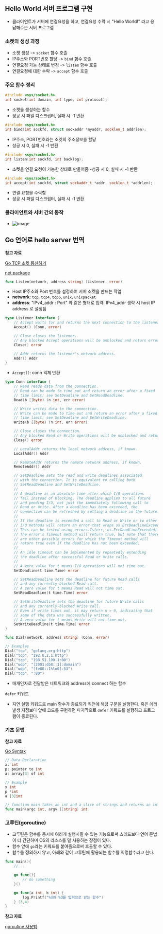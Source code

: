 ## Hello World 서버 프로그램 구현
- 클라이언트가 서버에 연결요청을 하고, 연결요청 수락 시 "Hello World!" 라고 응답해주는 서버 프로그램

### 소켓의 생성 과정
- 소켓 생성 -> `socket` 함수 호출
- IP주소와 PORT번호 할당 -> `bind` 함수 호출
- 연결요청 가능 상태로 변경 -> `listen` 함수 호출
- 연결요청에 대한 수락 -> `accept` 함수 호출

### 주요 함수 정리
```c++
#include <sys/socket.h>
int socket(int domain, int type, int protocol);
```
- 소켓을 생성하는 함수
- 성공 시 파일 디스크립터, 실패 시 -1 반환

```c++
#include <sys/socket.h>
int bind(int sockfd, struct sockaddr *myaddr, socklen_t addrlen);
```
- IP주소, PORT번호라는 소켓의 주소정보를 할당
- 성공 시 0, 실패 시 -1 반환

```c++
#include <sys/socket.h>
int listen(int sockfd, int backlog);
```
- 소켓을 연결 요청이 가능한 상태로 만들어줌
-성공 시 0, 실패 시 -1 반환

```c++
#include <sys/socket.h>
int accept(int sockfd, struct sockaddr_t *addr, socklen_t *addrlen);
```
- 연결 요청을 수락함
- 성공 시 파일 디스크립터, 실패 시 -1 반환

### 클라이언트와 서버 간의 동작
- ![image](https://github.com/bellbpng/TCP_IP_Socket_Programming/assets/59792046/80c6b08e-87b8-41b0-98dd-5cf4d483700e)

## Go 언어로 hello server 번역

**참고 자료**

[Go TCP 소켓 통신하기](https://m.blog.naver.com/sssang97/221900253459)

[net package](https://pkg.go.dev/net)

```go
func Listen(network, address string) (Listener, error)
```
- Host IP주소와 Port 번호를 설정하여 서버 소켓을 만드는 작업
- **network**: `tcp`, `tcp4`, `tcp6`, `unix`, `unixpacket`
- **address**: "IPv4_addr : Port" 와 같은 형태로 입력. IPv4_addr 생략 시 host IP address 로 설정됨


```go
type Listener interface {
	// Accept waits for and returns the next connection to the listener.
	Accept() (Conn, error)

	// Close closes the listener.
	// Any blocked Accept operations will be unblocked and return errors.
	Close() error

	// Addr returns the listener's network address.
	Addr() Addr
}
```
- `Accept()`: conn 객체 반환


```go
type Conn interface {
	// Read reads data from the connection.
	// Read can be made to time out and return an error after a fixed
	// time limit; see SetDeadline and SetReadDeadline.
	Read(b []byte) (n int, err error)

	// Write writes data to the connection.
	// Write can be made to time out and return an error after a fixed
	// time limit; see SetDeadline and SetWriteDeadline.
	Write(b []byte) (n int, err error)

	// Close closes the connection.
	// Any blocked Read or Write operations will be unblocked and return errors.
	Close() error

	// LocalAddr returns the local network address, if known.
	LocalAddr() Addr

	// RemoteAddr returns the remote network address, if known.
	RemoteAddr() Addr

	// SetDeadline sets the read and write deadlines associated
	// with the connection. It is equivalent to calling both
	// SetReadDeadline and SetWriteDeadline.
	//
	// A deadline is an absolute time after which I/O operations
	// fail instead of blocking. The deadline applies to all future
	// and pending I/O, not just the immediately following call to
	// Read or Write. After a deadline has been exceeded, the
	// connection can be refreshed by setting a deadline in the future.
	//
	// If the deadline is exceeded a call to Read or Write or to other
	// I/O methods will return an error that wraps os.ErrDeadlineExceeded.
	// This can be tested using errors.Is(err, os.ErrDeadlineExceeded).
	// The error's Timeout method will return true, but note that there
	// are other possible errors for which the Timeout method will
	// return true even if the deadline has not been exceeded.
	//
	// An idle timeout can be implemented by repeatedly extending
	// the deadline after successful Read or Write calls.
	//
	// A zero value for t means I/O operations will not time out.
	SetDeadline(t time.Time) error

	// SetReadDeadline sets the deadline for future Read calls
	// and any currently-blocked Read call.
	// A zero value for t means Read will not time out.
	SetReadDeadline(t time.Time) error

	// SetWriteDeadline sets the deadline for future Write calls
	// and any currently-blocked Write call.
	// Even if write times out, it may return n > 0, indicating that
	// some of the data was successfully written.
	// A zero value for t means Write will not time out.
	SetWriteDeadline(t time.Time) error
}
```

```go
func Dial(network, address string) (Conn, error)

// Examples
Dial("tcp", "golang.org:http")
Dial("tcp", "192.0.2.1:http")
Dial("tcp", "198.51.100.1:80")
Dial("udp", "[2001:db8::1]:domain")
Dial("udp", "[fe80::1%lo0]:53")
Dial("tcp", ":80")
```
- 매개인자로 전달받은 네트워크와 address에 connect 하는 함수


`defer` 키워드

- 지연 실행 키워드로 main 함수가 종료되기 직전에 해당 구문을 실행한다. 혹은 에러 발생 지점보다 앞에 코드를 구현하면 마지막으로 `defer` 키워드를 실행하고 프로그램이 종료된다.

### 기초 문법

**참고 자료**

[Go Syntax](https://go.dev/blog/declaration-syntax)

```go
// Data Declaration
x: int
p: pointer to int
a: array[3] of int

// Example
x int
p *int
a [3]int
```

```go
// function main takes an int and a slice of strings and returns an int.
func main(argc int, argv []string) int
```


### 고루틴(goroutine)
- 고루틴은 함수를 동시에 여러개 실행시킬 수 있는 기능으로써 스레드보다 언어 문법이 더 간단하며 OS의 리소스를 덜 사용하는 장점이 있다.
- 함수 앞에 `go`라는 키워드를 붙여줌으로써 호출할 수 있다.
- 함수를 정의하지 않고, 아래와 같이 고루틴에 활용되는 함수를 익명함수라고 한다.

```go
func main(){
    //...

    go func(){
        // do something
    }()

    go func(a int, b int) {
        log.Printf("%d와 %d를 입력으로 받는 함수")
    } (3,4)
}
```


**참고 자료**

[goroutine 사용법](https://phsun102.tistory.com/118)

